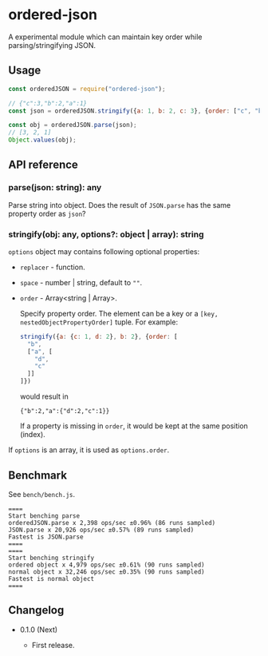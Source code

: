 ordered-json
============

A experimental module which can maintain key order while parsing/stringifying JSON.

Usage
-----
```js
const orderedJSON = require("ordered-json");

// {"c":3,"b":2,"a":1}
const json = orderedJSON.stringify({a: 1, b: 2, c: 3}, {order: ["c", "b", "a"]});

const obj = orderedJSON.parse(json);
// [3, 2, 1]
Object.values(obj);
```

API reference
-------------

### parse(json: string): any

Parse string into object. Does the result of `JSON.parse` has the same property order as `json`?

### stringify(obj: any, options?: object | array): string

`options` object may contains following optional properties:

* `replacer` - function.
* `space` - number | string, default to `""`.

* `order` - Array<string | Array>.

  Specify property order. The element can be a key or a `[key, nestedObjectPropertyOrder]` tuple. For example:
  
  ```js
  stringify({a: {c: 1, d: 2}, b: 2}, {order: [
    "b",
    ["a", [
      "d",
      "c"
    ]]
  ]})
  ```
  would result in
  ```
  {"b":2,"a":{"d":2,"c":1}}
  ```
  If a property is missing in `order`, it would be kept at the same position (index).
  
If `options` is an array, it is used as `options.order`.

Benchmark
---------
See `bench/bench.js`.
```
====
Start benching parse
orderedJSON.parse x 2,398 ops/sec ±0.96% (86 runs sampled)
JSON.parse x 20,926 ops/sec ±0.57% (89 runs sampled)
Fastest is JSON.parse
====
====
Start benching stringify
ordered object x 4,979 ops/sec ±0.61% (90 runs sampled)
normal object x 32,246 ops/sec ±0.35% (90 runs sampled)
Fastest is normal object
====
```

Changelog
---------

* 0.1.0 (Next)

    - First release.
